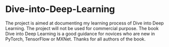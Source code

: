 # Dive-into-Deep-Learning
The project is aimed at documenting my learning process of Dive into Deep Learning.
The project will not be used for commercial purpose.
The book Dive into Deep Learning is a good guidance for novices who are new in PyTorch, TensorFlow or MXNet. Thanks for all authors of the book.
